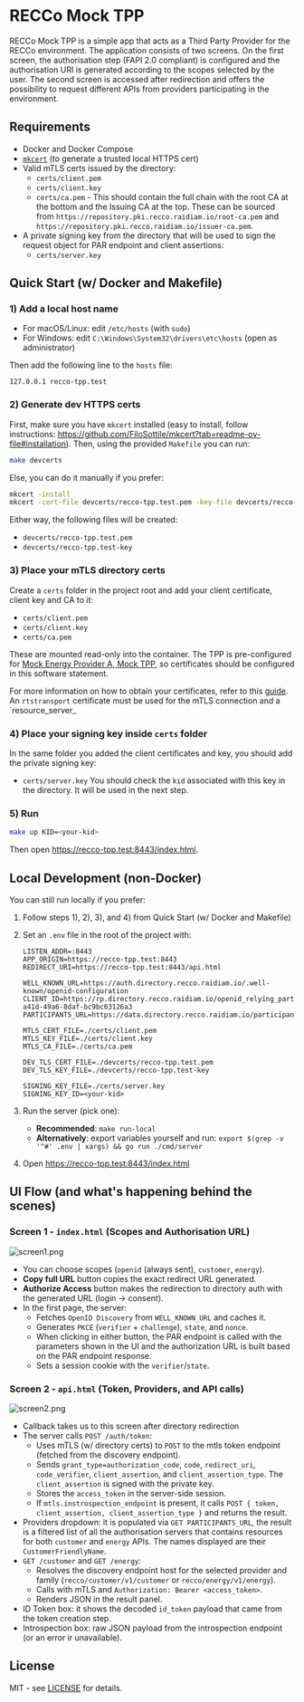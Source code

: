 # RECCo Mock TPP

RECCo Mock TPP is a simple app that acts as a Third Party Provider for the RECCo environment. The application consists of two screens. On the first screen, the authorisation step (FAPI 2.0 compliant) is configured and the authorisation URI is generated according to the scopes selected by the user. The second screen is accessed after redirection and offers the possibility to request different APIs from providers participating in the environment.

## Requirements

- Docker and Docker Compose
- [`mkcert`](https://github.com/FiloSottile/mkcert) (to generate a trusted local HTTPS cert)
- Valid mTLS certs issued by the directory:
  - `certs/client.pem`
  - `certs/client.key`
  - `certs/ca.pem` - This should contain the full chain with the root CA at the bottom and the Issuing CA at the top. These can be sourced from `https://repository.pki.recco.raidiam.io/root-ca.pem` and `https://repository.pki.recco.raidiam.io/issuer-ca.pem`.
- A private signing key from the directory that will be used to sign the request object for PAR endpoint and client assertions:
  - `certs/server.key`

## Quick Start (w/ Docker and Makefile)

### 1) Add a local host name
- For macOS/Linux: edit `/etc/hosts` (with `sudo`)
- For Windows: edit `C:\Windows\System32\drivers\etc\hosts` (open as administrator)

Then add the following line to the `hosts` file:
```text
127.0.0.1 recco-tpp.test
```

### 2) Generate dev HTTPS certs
First, make sure you have `mkcert` installed (easy to install, follow instructions: https://github.com/FiloSottile/mkcert?tab=readme-ov-file#installation). Then, using the provided `Makefile` you can run:
```bash
make devcerts
```

Else, you can do it manually if you prefer:
```bash
mkcert -install
mkcert -cert-file devcerts/recco-tpp.test.pem -key-file devcerts/recco-tpp.test-key recco-tpp.test
```

Either way, the following files will be created:
- `devcerts/recco-tpp.test.pem`
- `devcerts/recco-tpp.test-key`

### 3) Place your mTLS directory certs
Create a `certs` folder in the project root and add your client certificate, client key and CA to it:
- `certs/client.pem`
- `certs/client.key`
- `certs/ca.pem`

These are mounted read-only into the container. The TPP is pre-configured for [Mock Energy Provider A, Mock TPP](https://web.directory.recco.raidiam.io/organisations/mock-org-elec-001/softwarestatements/0df6c9c3-a41d-49a6-8daf-bc9bc63126a3), so certificates should be configured in this software statement.

For more information on how to obtain your certificates, refer to this [guide](https://www.raidiam.com/developers/docs/how-tos/certificates/manage-application-certificates). An `rtstransport` certificate must be used for the mTLS connection and a `resource_server_

### 4) Place your signing key inside `certs` folder
In the same folder you added the client certificates and key, you should add the private signing key:
- `certs/server.key`
You should check the `kid` associated with this key in the directory. It will be used in the next step.

### 5) Run
```bash
make up KID=<your-kid>
```

Then open https://recco-tpp.test:8443/index.html.

## Local Development (non-Docker)
You can still run locally if you prefer:

1. Follow steps 1), 2), 3), and 4) from Quick Start (w/ Docker and Makefile)
2. Set an `.env` file in the root of the project with:
    ```dotenv
    LISTEN_ADDR=:8443
    APP_ORIGIN=https://recco-tpp.test:8443
    REDIRECT_URI=https://recco-tpp.test:8443/api.html

    WELL_KNOWN_URL=https://auth.directory.recco.raidiam.io/.well-known/openid-configuration
    CLIENT_ID=https://rp.directory.recco.raidiam.io/openid_relying_party/0df6c9c3-a41d-49a6-8daf-bc9bc63126a3
    PARTICIPANTS_URL=https://data.directory.recco.raidiam.io/participants

    MTLS_CERT_FILE=./certs/client.pem
    MTLS_KEY_FILE=./certs/client.key
    MTLS_CA_FILE=./certs/ca.pem

    DEV_TLS_CERT_FILE=./devcerts/recco-tpp.test.pem
    DEV_TLS_KEY_FILE=./devcerts/recco-tpp.test-key

   SIGNING_KEY_FILE=./certs/server.key
   SIGNING_KEY_ID=<your-kid>
    ```
3. Run the server (pick one):
   - **Recommended**: `make run-local`
   - **Alternatively**: export variables yourself and run: `export $(grep -v '^#' .env | xargs) && go run ./cmd/server`

4. Open https://recco-tpp.test:8443/index.html

## UI Flow (and what's happening behind the scenes)

### Screen 1 - `index.html` (Scopes and Authorisation URL)

![screen1.png](images/screen1.png)

- You can choose scopes (`openid` (always sent), `customer`, `energy`).
- **Copy full URL** button copies the exact redirect URL generated.
- **Authorize Access** button makes the redirection to directory auth with the generated URL (login -> consent).
- In the first page, the server:
  - Fetches `OpenID Discovery` from `WELL_KNOWN_URL` and caches it.
  - Generates `PKCE` (`verifier` + `challenge`), `state`, and `nonce`.
  - When clicking in either button, the PAR endpoint is called with the parameters shown in the UI and the authorization URL is built based on the PAR endpoint response.
  - Sets a session cookie with the `verifier`/`state`.

### Screen 2 - `api.html` (Token, Providers, and API calls)

![screen2.png](images/screen2.png)

- Callback takes us to this screen after directory redirection
- The server calls `POST /auth/token`:
  - Uses mTLS (w/ directory certs) to `POST` to the mtls token endpoint (fetched from the discovery endpoint).
  - Sends `grant_type=authorization_code`, `code`, `redirect_uri`, `code_verifier`, `client_assertion`, and `client_assertion_type`. The `client_assertion` is signed with the private key.
  - Stores the `access_token` in the server-side session.
  - If `mtls.instrospection_endpoint` is present, it calls `POST { token, client_assertion, client_assertion_type }` and returns the result.
- Providers dropdown: it is populated via `GET PARTICIPANTS_URL`, the result is a filtered list of all the authorisation servers that contains resources for both `customer` and `energy` APIs. The names displayed are their `CustomerFriendlyName`.
- `GET /customer` and `GET /energy`:
  - Resolves the discovery endpoint host for the selected provider and family (`recco/customer/v1/customer` or `recco/energy/v1/energy`).
  - Calls with mTLS and `Authorization: Bearer <access_token>`.
  - Renders JSON in the result panel.
- ID Token box: it shows the decoded `id_token` payload that came from the token creation step.
- Introspection box: raw JSON payload from the introspection endpoint (or an error ir unavailable).

## License

MIT - see [LICENSE](./LICENSE) for details.

